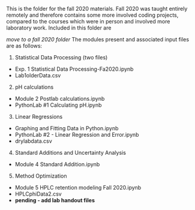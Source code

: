 This is the folder for the fall 2020 materials. Fall 2020 was taught entirely remotely and therefore contains some more involved coding projects, compared to the courses which were in person and involved more laboratory work.
Included in this folder are

*move to a fall 2020 folder*
The modules present and associated input files are as follows:
1. Statistical Data Processing (two files)
  * Exp. 1 Statistical Data Processing-Fa2020.ipynb
  * Lab1olderData.csv
2. pH calculations
* Module 2 Postlab calculations.ipynb
* PythonLab #1 Calculating pH.ipynb
3. Linear Regressions 
* Graphing and Fitting Data in Python.ipynb
* PythonLab #2 - Linear Regression and Error.ipynb
* drylabdata.csv
4. Standard Additions and Uncertainty Analysis
* Module 4 Standard Addition.ipynb
5. Method Optimization
* Module 5 HPLC retention modeling Fall 2020.ipynb
* HPLCphiData2.csv
* <b> pending - add lab handout files </b>

